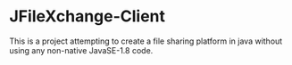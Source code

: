 # JFileXchange-Client

This is a project attempting to create a file sharing platform in java without using any non-native JavaSE-1.8 code.
